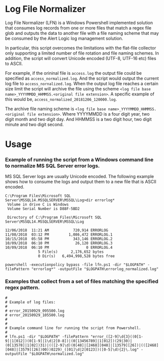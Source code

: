 # Log File Normalizer
Log File Normalizer (LFN) is a Windows Powershell implemented solution that consumes log records from one or more files that match a regex file glob and outputs the data to another file with a file naming scheme that may be consumed by the Alert Logic log management solution.

In particular, this script overcomes the limitations with the flat-file collector only supporting a limited number of file rotation and file naming schemes. In addition, the script will convert Unicode encoded (UTF-8, UTF-16 etc) files to ASCII. 


For example, if the orininal file is `access.log` the output file could be specified as `access_normalized.log`. And the script would output the current log file to `access_nornalized.log`. When the output log file reaches a certain size limit the script will archive the file using the scheme `<log file base name>_YYYYMMDD_HHMMSS.<original file extension>`. A specific example of this would be, `access_normalized_20181206_120000.log`.


The archive file naming scheme is `<log file base name>_YYYYMMDD_HHMMSS.<original file extension>`. Where YYYYMMDD is a four digit year, two digit month and two digit day. And HHMMSS is a two digit hour, two digit minute and two digit second.

# Usage
### Example of running the script from a Windows command line to normalize MS SQL Server error logs.
MS SQL Server logs are usually Unicode encoded. The following example shows how to consume the logs and output them to a new file that is ASCII encoded.

```
C:\Program Files\Microsoft SQL Server\MSSQL14.MSSQLSERVER\MSSQL\Log>dir errorlog*
 Volume in drive C is Windows
 Volume Serial Number is D88F-5BD2

 Directory of C:\Program Files\Microsoft SQL Server\MSSQL14.MSSQLSERVER\MSSQL\Log

12/06/2018  11:21 AM           720,914 ERRORLOG
11/08/2018  03:12 PM         1,086,472 ERRORLOG.1
10/15/2018  05:58 PM           343,146 ERRORLOG.2
10/09/2018  06:10 PM            26,120 ERRORLOG.3
10/09/2018  06:10 PM                 0 ERRORLOG.4
               5 File(s)      2,176,652 bytes
               0 Dir(s)   6,494,998,528 bytes free
```

```
powershell -executionpolicy bypass -file lfn.ps1 -dir "$LOGPATH" -filePattern "errorlog*" -outputFile "$LOGPATH\errorlog_normalized.log"
```

### Examples that collect from a set of files matching the specified regex pattern.

```
# 
# Example of log files:
#
# error_20150929_095500.log
# error_20150929_105500.log
#
#
# Example command line for running the script from Powershell.
#
# lfn.ps1 -dir "$LOGPATH" -filePattern "error_([2-9]\d{3}((0[1-9]|1[012])(0[1-9]|1\d|2[0-8])|(0[13456789]|1[012])(29|30)|(0[13578]|1[02])31)|(([2-9]\d)(0[48]|[2468][048]|[13579][26])|(([2468][048]|[3579][26])00))0229)_([01]\d|2[0123])([0-5]\d){2}\.log" -outputFile "$LOGPATH\normalized.log"
```